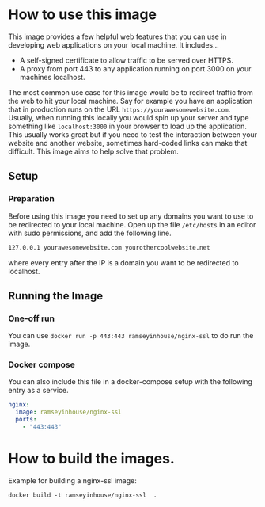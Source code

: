 # How to use this image

This image provides a few helpful web features that you can use in developing web applications on your local machine. It includes...
* A self-signed certificate to allow traffic to be served over HTTPS.
* A proxy from port 443 to any application running on port 3000 on your machines localhost.

The most common use case for this image would be to redirect traffic from the web to hit your local machine. Say for example you have an application that in production runs on the URL `https://yourawesomewebsite.com`. Usually, when running this locally you would spin up your server and type something like `localhost:3000` in your browser to load up the application. This usually works great but if you need to test the interaction between your website and another website, sometimes hard-coded links can make that difficult. This image aims to help solve that problem.

## Setup
### Preparation
Before using this image you need to set up any domains you want to use to be redirected to your local machine. Open up the file `/etc/hosts` in an editor with sudo permissions, and add the following line.

```sh
127.0.0.1 yourawesomewebsite.com yourothercoolwebsite.net
```
where every entry after the IP is a domain you want to be redirected to localhost.

## Running the Image
### One-off run
You can use `docker run -p 443:443 ramseyinhouse/nginx-ssl` to do run the image.

### Docker compose
You can also include this file in a docker-compose setup with the following entry as a service.

```yaml
nginx:
  image: ramseyinhouse/nginx-ssl
  ports:
    - "443:443"
```

# How to build the images.
Example for building a nginx-ssl image:
```console
docker build -t ramseyinhouse/nginx-ssl  .
```
